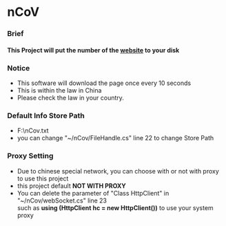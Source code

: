 # nCoV
### Brief
#### This Project will put the number of the [website](https://ncov.dxy.cn/ncovh5/view/pneumonia_peopleapp) to your disk  

### Notice
- This software will download the page once every 10 seconds
- This is within the law in China 
- Please check the law in your country.

### Default Info Store Path
- F:\nCov.txt
- you can change "~/nCov/FileHandle.cs" line 22 to change Store Path

### Proxy Setting 
- Due to chinese special network, you can choose with or not with proxy to use this project 
- this project default <B>NOT WITH PROXY</B> 
- You can delete the parameter of "Class HttpClient" in "~/nCov/webSocket.cs" line 23  
such as <b>using (HttpClient hc = new HttpClient())</b> to use your system proxy
